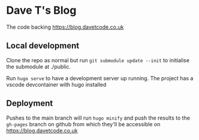 # Dave T's Blog

The code backing https://blog.davetcode.co.uk

## Local development

Clone the repo as normal but run `git submodule update --init` to initialise the submodule at ./public.

Run `hugo serve` to have a development server up running. The project has a vscode devcontainer with hugo installed

## Deployment

Pushes to the main branch will run `hugo minify` and push the results to the `gh-pages` branch on github from which they'll be accessible on https://blog.davetcode.co.uk